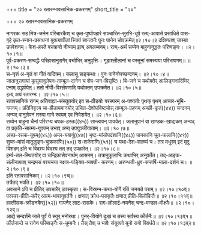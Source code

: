 +++
title = "२० रतारम्भावसानिक-प्रकरणम्"
short_title = "२०"

+++
२० रतारम्भावसानिक-प्रकरणम्


नागरकः सह मित्र-जनेन परिचारकैश् च कृत-पुष्पोपहारे सञ्चारित-सुरभि-धूपे रत्य्-आवासे प्रसाधिते वास-गृहे कृत-स्नान-प्रसाधनां युक्त्यापीतां स्त्रियं सान्त्वनैः पुनः पानेन चोपक्रमेत्॥२।१०।२ दक्षिणतश् चास्या उपवेशनम्। केश-हस्ते वस्त्रान्ते नीव्याम् इत्य् अवलम्बनम्। रत्य्-अर्थं सव्येन बाहुनानुद्धतः परिष्वङ्गः।   ॥२।१०।१॥  
पूर्व-प्रकरण-सम्बद्धैः परिहासानुरागैर् वचोभिर् अनुवृत्तिः। गूढाश्लीलानां च वस्तूनां समस्यया परिभाषणम्॥   ॥२।१०।३॥  
स-नृत्तं अ-नृतं वा गीतं वादित्रम्। कलासु सङ्कथाः। पुनः पानेनोपच्छन्दनम्।   ॥२।१०।४॥  
जातानुरागायां कुसुमानुलेपन-ताम्बूल-दानेन च शेष-जन-विसृष्टिः। वि-जने च यथोक्तैर् आलिङ्गनादिभिर् एनाम् उद्धर्षयेत्। ततो नीवी-विश्लेषणादि यथोक्तम् उपक्रमेत।   ॥२।१०।५॥  
इत्य् अयं रतारम्भः।   ॥२।१०।५॥  
रतावसानिकं रागम् अतिवाह्या-संस्तुतयोर् इव स-व्रीडयोः परस्परम् अ-पश्यतोः पृथक् पृथग् आचार-भूमि-गमनम्। प्रतिनिवृत्त्य चा-व्रीडायमानयोर् उचित-देशोपविष्टयोस् ताम्बूल-ग्रहणम् अच्छी-कृतं((४४)) चन्दनम् अन्यद् वानुलेपनं तस्या गात्रे स्वयम् एव निवेशयेत्।   ॥२।१०।६॥  
सव्येन बाहुना चैनां परिरभ्य चषक-हस्तः((४५)) सान्त्वयन् पाययेत्। जलानुपानं वा खण्डक-खाद्यकम् अन्यद् वा प्रकृति-सात्म्य-युक्तम् उभाव् अप्य् उपयुञ्जीयाताम्।   ॥२।१०।७॥  
अच्छ-रसक-यूषम्((४६)) अम्ल-यवागूं((४७)) भृष्ट-मांसोपदंशानि((४८)) पानकानि चूत-फलानि((४९)) शुष्क-मांसं मातुलुङ्ग-चुक्रकाणि((५०)) स-शर्कराणि((५१)) च यथा-देश-सात्म्यं च। तत्र मधुरम् इदं मृदु विशदम् इति च विदश्य विदश्य तत् तद् उपहारेत्।   ॥२।१०।८॥  
हर्म्य-तल-स्थितयोर् वा चन्द्रिकासेवनार्थम् आसनम्। तत्रानुकूलाभिः कथाभिर् अनुवर्तेत। तद्-अङ्क-संलीनायाश् चन्द्रमसं पश्यन्त्या नक्षत्र-पङ्क्ति-व्यक्ती- करणम्। अरुन्धती-ध्रुव-सप्तर्षि-माला-दर्शनं च।   ॥२।१०।९॥  
इति रतावसानिकम्।   ॥२।१०।९च्॥  
तत्रैतद् भवति।   ॥२।१०।१०॥  
अवसाने ऽपि च प्रीतिर् उपचारैर् उपस्कृता। स-विस्रम्भ-कथा-योगै रतिं जनयते पराम्॥   ॥२।१०।१०व्॥  
परस्पर-प्रीति-करैर् आत्म-भावानुवर्तनैः। क्षणात् क्रोध-परावृत्तैः क्षणात् प्रीति-विलोकितैः॥   ॥२।१०।११व्॥  
हल्लीसक-क्रीडनकैर्((५२)) गायनैर् लाट-रासकैः। राग-लोलार्द्र-नयनैश् चन्द्र-मण्डल-वीक्ष्णैः॥   ॥२।१०।१२व्॥  
आद्ये सन्दर्शने जाते पूर्वं ये स्युर् मनोरथाः। पुनर्-वियोगे दुःखं च तस्य सर्वस्य कीर्तनैः॥   ॥२।१०।१३व्१॥  
कीर्तनान्ते च रागेण परिष्वङ्गैः स-चुम्बनैः। तैस् तैश् च भावैः संयुक्तो यूनो रागो विवर्धते॥ ॥२।१०।१३व्२॥  

